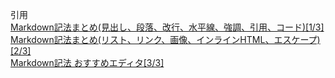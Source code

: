 引用  
 [Markdown記法まとめ(見出し、段落、改行、水平線、強調、引用、コード)[1/3]](https://cartman0.hatenablog.com/entry/2015/03/31/034758 "Markdown記法まとめ(見出し、段落、改行、水平線、強調、引用、コード)[1/3]")
 <br/>
 [Markdown記法まとめ(リスト、リンク、画像、インラインHTML、エスケープ)[2/3]](https://cartman0.hatenablog.com/entry/2015/03/31/164836 "Markdown記法まとめ(リスト、リンク、画像、インラインHTML、エスケープ)[2/3]")
 <br/>
 [Markdown記法 おすすめエディタ[3/3]](https://cartman0.hatenablog.com/entry/2015/04/01/150000 "Markdown記法 おすすめエディタ[3/3]")
 
